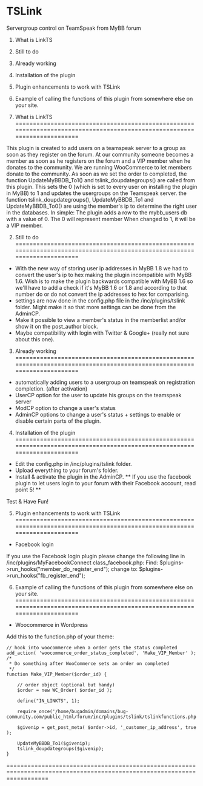 TSLink
======

Servergroup control on TeamSpeak from MyBB forum

1. What is LinkTS
2. Still to do
3. Already working
4. Installation of the plugin
5. Plugin enhancements to work with TSLink
6. Example of calling the functions of this plugin from somewhere else on your site.


1. What is LinkTS
========================================================================================================================

This plugin is created to add users on a teamspeak server to a group as soon as they register on the forum.
At our community someone becomes a member as soon as he registers on the forum and a VIP member when he donates to the community.
We are running WooCommerce to let members donate to the community.
As soon as we set the order to completed, the function UpdateMyBBDB_To1() and tslink_doupdategroups() are called from this plugin.
This sets the 0 (which is set to every user on installing the plugin in MyBB) to 1 and updates the usergroups on the Teamspeak server.
the function tslink_doupdategroups(), UpdateMyBBDB_To1 and UpdateMyBBDB_To0() are using the member's ip to determine the
right user in the databases.
In simple:
The plugin adds a row to the mybb_users db with a value of 0.
The 0 will represent member
When changed to 1, it will be a VIP member.

2. Still to do
========================================================================================================================

- With the new way of storing user ip addresses in MyBB 1.8 we had to convert the user's ip to 
  hex making the plugin incompatible with MyBB 1.6. Wish is to make the plugin backwards compatible with MyBB 1.6 so 
  we'll have to add a check if it's MyBB 1.6 or 1.8 and according to that number do or do not convert the ip addresses
  to hex for comparising.
- settings are now done in the config.php file in the /inc/plugins/tslink folder.
  Might make it so that more settings can be done from the AdminCP.
- Make it possible to view a member's status in the memberlist and/or show it on the post_author block.
- Maybe compatibility with login with Twitter & Google+ (really not sure about this one).

3. Already working
========================================================================================================================

- automatically adding users to a usergroup on teamspeak on registration completion. (after activation)
- UserCP option for the user to update his groups on the teamspeak server
- ModCP option to change a user's status
- AdminCP options to change a user's status + settings to enable or disable certain parts of the plugin.

4. Installation of the plugin
========================================================================================================================

- Edit the config.php in /inc/plugins/tslink folder.
- Upload everything to your forum's folder.
- Install & activate the plugin in the AdminCP.
** If you use the facebook plugin to let users login to your forum with their Facebook account, read point 5! **

Test & Have Fun!


5. Plugin enhancements to work with TSLink
========================================================================================================================

  - Facebook login

  If you use the Facebook login plugin please change the following line in /inc/plugins/MyFacebookConnect
  class_facebook.php:
    Find:
      $plugins->run_hooks("member_do_register_end");
    change to:
      $plugins->run_hooks("fb_register_end");

6. Example of calling the functions of this plugin from somewhere else on your site.
========================================================================================================================

  - Woocommerce in Wordpress
  
  Add this to the function.php of your theme:
    
    // hook into woocommerce when a order gets the status completed
    add_action( 'woocommerce_order_status_completed', 'Make_VIP_Member' );  
    /*
     * Do something after WooCommerce sets an order on completed
     */
    function Make_VIP_Member($order_id) {
    	
    	// order object (optional but handy)
    	$order = new WC_Order( $order_id );
    	
    	define("IN_LINKTS", 1);
    
    	require_once('/home/bugadmin/domains/bug-community.com/public_html/forum/inc/plugins/tslink/tslinkfunctions.php');
    
    	$givenip = get_post_meta( $order->id, '_customer_ip_address', true );
    
    	UpdateMyBBDB_To1($givenip);
    	tslink_doupdategroups($givenip);
    }
    
========================================================================================================================
